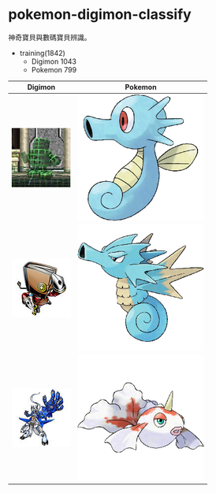 # pokemon-digimon-classify
神奇寶貝與數碼寶貝辨識。

- training(1842)
    - Digimon 1043
    - Pokemon 799
    
 
| Digimon  | Pokemon  |
|---|---|
| ![](./dataset/train/Digimon/119px-Rockmon.jpg)  | ![](./dataset/train/Pokemon/116.png)  |
| ![](./dataset/train/Digimon/120px-Addmon.jpg) | ![](./dataset/train/Pokemon/117.png)  |
| ![](./dataset/train/Digimon/120px-Aegiochusmon_blue2.jpg) | ![](./dataset/train/Pokemon/118.png) |